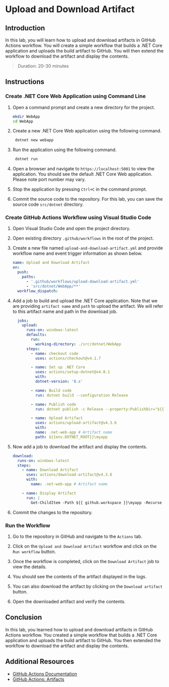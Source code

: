 # Upload and Download Artifact

## Introduction

In this lab, you will learn how to upload and download artifacts in GitHub Actions workflow. You will create a simple workflow that builds a .NET Core application and uploads the build artifact to GitHub. You will then extend the workflow to download the artifact and display the contents.

> Duration: 20-30 minutes

## Instructions

### Create .NET Core Web Application using Command Line

1. Open a command prompt and create a new directory for the project.

   ```bash
   mkdir WebApp
   cd WebApp
   ```

2. Create a new .NET Core Web application using the following command.

   ```bash
    dotnet new webapp
   ```

3. Run the application using the following command.

   ```bash
    dotnet run
   ```

4. Open a browser and navigate to `https://localhost:5001` to view the application. You should see the default .NET Core Web application. Please note port number may vary.

5. Stop the application by pressing `Ctrl+C` in the command prompt.

6. Commit the source code to the repository. For this lab, you can save the source code `src/dotnet` directory.

### Create GitHub Actions Workflow using Visual Studio Code

1. Open Visual Studio Code and open the project directory.

2. Open existing directory `.github/workflows` in the root of the project.

3. Create a new file named `upload-and-download-artifact.yml` and provide workflow name and event trigger information as shown below.

   ```yaml
   name: Upload and Download Artifact
   on:
     push:
       paths:
         - '.github/workflows/upload-download-artifact.yml'
         - 'src/dotnet/WebApp/**'
     workflow_dispatch:
   ```

4. Add a job to build and upload the .NET Core application. Note that we are providing `artifact name` and `path` to upload the artifact. We will refer to this artifact name and path in the download job.

   ```yaml
     jobs:
       upload:
         runs-on: windows-latest
         defaults:
           run:
             working-directory: ./src/dotnet/WebApp
         steps:
           - name: checkout code
             uses: actions/checkout@v4.1.7

           - name: Set up .NET Core
             uses: actions/setup-dotnet@v4.0.1
             with:
             dotnet-version: '8.x'

           - name: Build code
             run: dotnet build --configuration Release

           - name: Publish code
             run: dotnet publish -c Release --property:PublishDir="${{env.DOTNET_ROOT}}\myapp"

           - name: Upload Artifact
             uses: actions/upload-artifact@v4.3.6
             with:
             name: .net-web-app # Artifact name
             path: ${{env.DOTNET_ROOT}}\myapp
   ```

5. Now add a job to download the artifact and display the contents.

   ```yaml
   download:
     runs-on: windows-latest
     steps:
       - name: Download Artifact
         uses: actions/download-artifact@v4.3.6
         with:
           name: .net-web-app # Artifact name

       - name: Display Artifact
         run: |
           Get-ChildItem -Path ${{ github.workspace }}\myapp -Recurse
   ```

6. Commit the changes to the repository.

### Run the Workflow

1. Go to the repository in GitHub and navigate to the `Actions` tab.

2. Click on the `Upload and Download Artifact` workflow and click on the `Run workflow` button.

3. Once the workflow is completed, click on the `Download Artifact` job to view the details.

4. You should see the contents of the artifact displayed in the logs.

5. You can also download the artifact by clicking on the `Download artifact` button.

6. Open the downloaded artifact and verify the contents.

## Conclusion

In this lab, you learned how to upload and download artifacts in GitHub Actions workflow. You created a simple workflow that builds a .NET Core application and uploads the build artifact to GitHub. You then extended the workflow to download the artifact and display the contents.

## Additional Resources

- [GitHub Actions Documentation](https://docs.github.com/en/actions)
- [GitHub Actions: Artifacts](https://docs.github.com/en/actions/guides/storing-workflow-data-as-artifacts)
